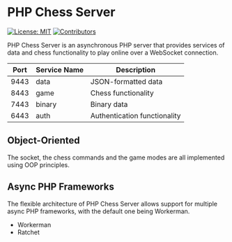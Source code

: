 # PHP Chess Server

[![License: MIT](https://img.shields.io/badge/License-MIT-blue.svg)](https://opensource.org/license/mit/)
[![Contributors](https://img.shields.io/github/contributors/chesslablab/chess-server)](https://github.com/chesslablab/chess-server/graphs/contributors)

PHP Chess Server is an asynchronous PHP server that provides services of data and chess functionality to play online over a WebSocket connection.

| Port | Service Name | Description |
| ---- | ------------ | ----------- |
| 9443 | data | JSON-formatted data |
| 8443 | game | Chess functionality |
| 7443 | binary | Binary data |
| 6443 | auth | Authentication functionality |

## Object-Oriented

The socket, the chess commands and the game modes are all implemented using OOP principles.

## Async PHP Frameworks

The flexible architecture of PHP Chess Server allows support for multiple async PHP frameworks, with the default one being Workerman.

- Workerman
- Ratchet
